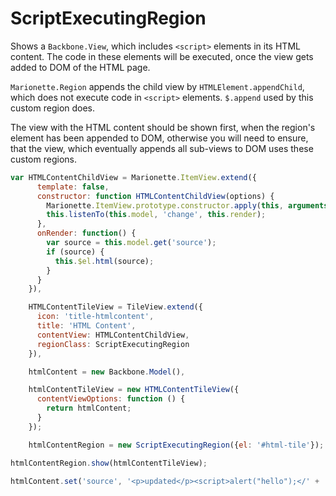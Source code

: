 ScriptExecutingRegion
=====================

Shows a `Backbone.View`, which includes `<script>` elements in its HTML
content. The code in these elements will be executed, once the view gets
added to DOM of the HTML page.

`Marionette.Region` appends the child view by `HTMLElement.appendChild`,
which does not execute code in `<script>` elements. `$.append` used by
this custom region does.

The view with the HTML content should be shown first, when the region's
element has been appended to DOM, otherwise you will need to ensure, that
the view, which eventually appends all sub-views to DOM uses these custom
regions.

```javascript
var HTMLContentChildView = Marionette.ItemView.extend({
      template: false,
      constructor: function HTMLContentChildView(options) {
        Marionette.ItemView.prototype.constructor.apply(this, arguments);
        this.listenTo(this.model, 'change', this.render);
      },
      onRender: function() {
        var source = this.model.get('source');
        if (source) {
          this.$el.html(source);
        }
      }
    }),

    HTMLContentTileView = TileView.extend({
      icon: 'title-htmlcontent',
      title: 'HTML Content',
      contentView: HTMLContentChildView,
      regionClass: ScriptExecutingRegion
    }),

    htmlContent = new Backbone.Model(),

    htmlContentTileView = new HTMLContentTileView({
      contentViewOptions: function () {
        return htmlContent;
      }
    });

    htmlContentRegion = new ScriptExecutingRegion({el: '#html-tile'});

htmlContentRegion.show(htmlContentTileView);

htmlContent.set('source', '<p>updated</p><script>alert("hello");</' + 'script>');

```
